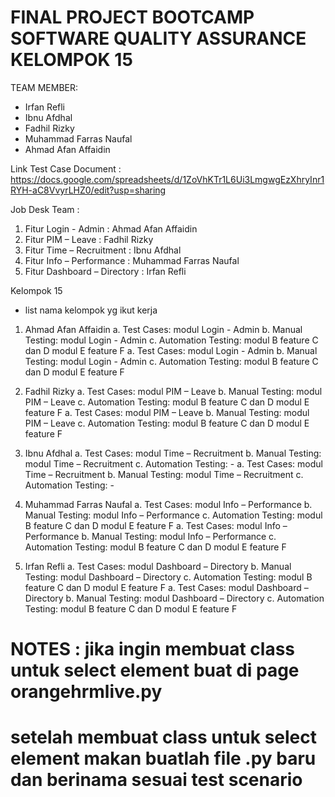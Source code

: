 # FINAL PROJECT BOOTCAMP SOFTWARE QUALITY ASSURANCE KELOMPOK 15

TEAM MEMBER:
- Irfan Refli
- Ibnu Afdhal
- Fadhil Rizky
- Muhammad Farras Naufal
- Ahmad Afan Affaidin


Link Test Case Document : https://docs.google.com/spreadsheets/d/1ZoVhKTr1L6Ui3LmgwgEzXhryInr1RYH-aC8VvyrLHZ0/edit?usp=sharing

Job Desk Team :
1. Fitur Login - Admin : Ahmad Afan Affaidin
2. Fitur PIM – Leave : Fadhil Rizky
3. Fitur Time – Recruitment : Ibnu Afdhal
4. Fitur Info – Performance : Muhammad Farras Naufal
5. Fitur Dashboard – Directory : Irfan Refli

Kelompok 15
- list nama kelompok yg ikut kerja

1. Ahmad Afan Affaidin
a. Test Cases: modul Login - Admin
b. Manual Testing: modul Login - Admin
c. Automation Testing: 
      modul B feature C dan D
      modul E feature F
      a. Test Cases: modul Login - Admin
      b. Manual Testing: modul Login - Admin
      c. Automation Testing: 
            modul B feature C dan D
            modul E feature F

2. Fadhil Rizky
a. Test Cases: modul PIM – Leave
b. Manual Testing: modul PIM – Leave
c. Automation Testing: 
      modul B feature C dan D
      modul E feature F
      a. Test Cases: modul PIM – Leave
      b. Manual Testing: modul PIM – Leave
      c. Automation Testing: 
            modul B feature C dan D
            modul E feature F

3. Ibnu Afdhal
a. Test Cases: modul Time – Recruitment
b. Manual Testing: modul Time – Recruitment
c. Automation Testing: -
      a. Test Cases: modul Time – Recruitment
      b. Manual Testing: modul Time – Recruitment
      c. Automation Testing: -

4. Muhammad Farras Naufal
a. Test Cases: modul Info – Performance
b. Manual Testing: modul Info – Performance
c. Automation Testing: 
      modul B feature C dan D
      modul E feature F
      a. Test Cases: modul Info – Performance
      b. Manual Testing: modul Info – Performance
      c. Automation Testing: 
            modul B feature C dan D
            modul E feature F

5. Irfan Refli
a. Test Cases: modul Dashboard – Directory
b. Manual Testing: modul Dashboard – Directory
c. Automation Testing: 
      modul B feature C dan D
      modul E feature F
      a. Test Cases: modul Dashboard – Directory
      b. Manual Testing: modul Dashboard – Directory
      c. Automation Testing: 
            modul B feature C dan D
            modul E feature F


# NOTES : jika ingin membuat class untuk select element buat di page orangehrmlive.py
# setelah membuat class untuk select element makan buatlah file .py baru dan berinama sesuai test scenario

